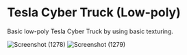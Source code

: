 
# Tesla Cyber Truck (Low-poly)

Basic low-poly Tesla Cyber Truck by using basic texturing.

![Screenshot (1278)](https://github.com/user-attachments/assets/30ce67b2-4714-438a-a2ee-499158abad2d)
![Screenshot (1279)](https://github.com/user-attachments/assets/3b44f725-afc6-4886-aa51-b2b4598f7c4f)
